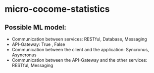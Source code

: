 # micro-cocome-statistics

## Possible ML model:
* Communication between services: RESTful, Database, Messaging
* API-Gateway: True , False
* Communication between the client and the application: Syncronus, Asyncronus
* Communication between the API-Gateway and the other services: RESTful, Messaging
